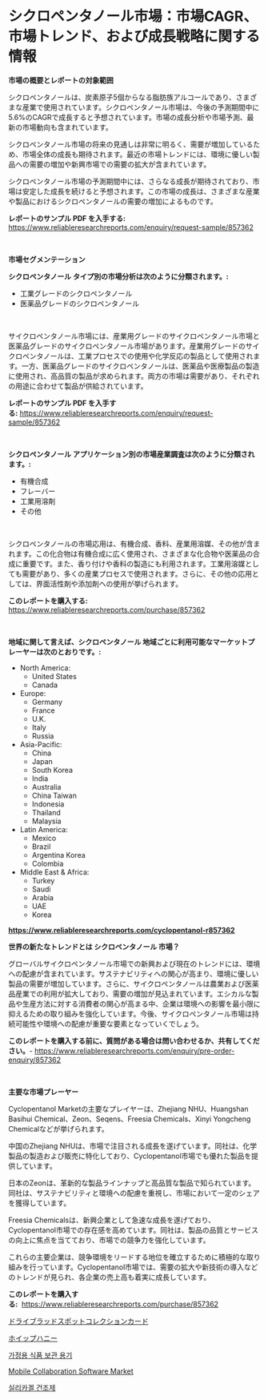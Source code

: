 <p><h1>シクロペンタノール市場：市場CAGR、市場トレンド、および成長戦略に関する情報</h1></p><p><strong>市場の概要とレポートの対象範囲</strong></p>
<p><p>シクロペンタノールは、炭素原子5個からなる脂肪族アルコールであり、さまざまな産業で使用されています。シクロペンタノール市場は、今後の予測期間中に5.6%のCAGRで成長すると予想されています。市場の成長分析や市場予測、最新の市場動向も含まれています。</p><p>シクロペンタノール市場の将来の見通しは非常に明るく、需要が増加しているため、市場全体の成長も期待されます。最近の市場トレンドには、環境に優しい製品への需要の増加や新興市場での需要の拡大が含まれています。</p><p>シクロペンタノール市場の予測期間中には、さらなる成長が期待されており、市場は安定した成長を続けると予想されます。この市場の成長は、さまざまな産業や製品におけるシクロペンタノールの需要の増加によるものです。</p></p>
<p><strong>レポートのサンプル PDF を入手する:</strong> <a href="https://www.reliableresearchreports.com/enquiry/request-sample/857362">https://www.reliableresearchreports.com/enquiry/request-sample/857362</a></p>
<p>&nbsp;</p>
<p><strong>市場セグメンテーション</strong></p>
<p><strong>シクロペンタノール タイプ別の市場分析は次のように分類されます。:</strong></p>
<p><ul><li>工業グレードのシクロペンタノール</li><li>医薬品グレードのシクロペンタノール</li></ul></p>
<p>&nbsp;</p>
<p><p>サイクロペンタノール市場には、産業用グレードのサイクロペンタノール市場と医薬品グレードのサイクロペンタノール市場があります。産業用グレードのサイクロペンタノールは、工業プロセスでの使用や化学反応の製品として使用されます。一方、医薬品グレードのサイクロペンタノールは、医薬品や医療製品の製造に使用され、高品質の製品が求められます。両方の市場は需要があり、それぞれの用途に合わせて製品が供給されています。</p></p>
<p><strong>レポートのサンプル PDF を入手する:</strong>&nbsp;<a href="https://www.reliableresearchreports.com/enquiry/request-sample/857362">https://www.reliableresearchreports.com/enquiry/request-sample/857362</a></p>
<p>&nbsp;</p>
<p><strong> シクロペンタノール アプリケーション別の市場産業調査は次のように分類されます。:</strong></p>
<p><ul><li>有機合成</li><li>フレーバー</li><li>工業用溶剤</li><li>その他</li></ul></p>
<p>&nbsp;</p>
<p><p>シクロペンタノールの市場応用は、有機合成、香料、産業用溶媒、その他が含まれます。この化合物は有機合成に広く使用され、さまざまな化合物や医薬品の合成に重要です。また、香り付けや香料の製造にも利用されます。工業用溶媒としても需要があり、多くの産業プロセスで使用されます。さらに、その他の応用としては、界面活性剤や添加剤への使用が挙げられます。</p></p>
<p><strong>このレポートを購入する:</strong>&nbsp; <a href="https://www.reliableresearchreports.com/purchase/857362">https://www.reliableresearchreports.com/purchase/857362</a></p>
<p>&nbsp;</p>
<p><strong>地域に関して言えば、シクロペンタノール 地域ごとに利用可能なマーケットプレーヤーは次のとおりです。:</strong></p>
<p><ul>
    <li>
        North America:
        <ul>
            <li>United States</li>
            <li>Canada</li>
        </ul>
    </li>
    <li>
        Europe:
        <ul>
            <li>Germany</li>
            <li>France</li>
            <li>U.K.</li>
            <li>Italy</li>
            <li>Russia</li>
        </ul>
    </li>
    <li>
        Asia-Pacific:
        <ul>
            <li>China</li>
            <li>Japan</li>
            <li>South Korea</li>
            <li>India</li>
            <li>Australia</li>
            <li>China Taiwan</li>
            <li>Indonesia</li>
            <li>Thailand</li>
            <li>Malaysia</li>
        </ul>
    </li>
    <li>
        Latin America:
        <ul>
            <li>Mexico</li>
            <li>Brazil</li>
            <li>Argentina Korea</li>
            <li>Colombia</li>
        </ul>
    </li>
    <li>
        Middle East & Africa:
        <ul>
            <li>Turkey</li>
            <li>Saudi</li>
            <li>Arabia</li>
            <li>UAE</li>
            <li>Korea</li>
        </ul>
    </li>
    </ul></p>
<p><strong><a href="https://www.reliableresearchreports.com/cyclopentanol-r857362">https://www.reliableresearchreports.com/cyclopentanol-r857362</a></strong>&nbsp;</p>
<p><strong>世界の新たなトレンドとは シクロペンタノール 市場？</strong></p>
<p><p>グローバルサイクロペンタノール市場での新興および現在のトレンドには、環境への配慮が含まれています。サステナビリティへの関心が高まり、環境に優しい製品の需要が増加しています。さらに、サイクロペンタノールは農業および医薬品産業での利用が拡大しており、需要の増加が見込まれています。エシカルな製品や生産方法に対する消費者の関心が高まる中、企業は環境への影響を最小限に抑えるための取り組みを強化しています。今後、サイクロペンタノール市場は持続可能性や環境への配慮が重要な要素となっていくでしょう。</p></p>
<p><strong>このレポートを購入する前に、質問がある場合は問い合わせるか、共有してください。</strong>- <a href="https://www.reliableresearchreports.com/enquiry/pre-order-enquiry/857362">https://www.reliableresearchreports.com/enquiry/pre-order-enquiry/857362</a></p>
<p>&nbsp;</p>
<p><strong>主要な市場プレーヤー</strong></p>
<p><p>Cyclopentanol Marketの主要なプレイヤーは、Zhejiang NHU、Huangshan Basihui Chemical、Zeon、Seqens、Freesia Chemicals、Xinyi Yongcheng Chemicalなどが挙げられます。</p><p>中国のZhejiang NHUは、市場で注目される成長を遂げています。同社は、化学製品の製造および販売に特化しており、Cyclopentanol市場でも優れた製品を提供しています。</p><p>日本のZeonは、革新的な製品ラインナップと高品質な製品で知られています。同社は、サステナビリティと環境への配慮を重視し、市場において一定のシェアを獲得しています。</p><p>Freesia Chemicalsは、新興企業として急速な成長を遂げており、Cyclopentanol市場での存在感を高めています。同社は、製品の品質とサービスの向上に焦点を当てており、市場での競争力を強化しています。</p><p>これらの主要企業は、競争環境をリードする地位を確立するために積極的な取り組みを行っています。Cyclopentanol市場では、需要の拡大や新技術の導入などのトレンドが見られ、各企業の売上高も着実に成長しています。</p></p>
<p><strong>このレポートを購入する:</strong>&nbsp;&nbsp;<a href="https://www.reliableresearchreports.com/purchase/857362">https://www.reliableresearchreports.com/purchase/857362</a></p>
<p><p><a href="https://medium.com/@santosuigrtley997836/%E4%B9%BE%E7%87%A5%E3%81%97%E3%81%9F%E8%A1%80%E6%B6%B2%E3%82%B9%E3%83%9D%E3%83%83%E3%83%88%E5%8F%8E%E9%9B%86%E3%82%AB%E3%83%BC%E3%83%89%E5%B8%82%E5%A0%B4%E3%81%AE%E8%A6%8F%E6%A8%A1%E3%81%A8%E5%B8%82%E5%A0%B4%E5%8B%95%E5%90%91-%E5%AE%8C%E5%85%A8%E3%81%AA%E6%A5%AD%E7%95%8C%E6%A6%82%E8%A6%81-2024%E5%B9%B4%E3%81%8B%E3%82%892031%E5%B9%B4-5890db366f64">ドライブラッドスポットコレクションカード</a></p><p><a href="https://medium.com/@evans21bill/%E3%83%9B%E3%82%A4%E3%83%83%E3%83%97%E3%81%95%E3%82%8C%E3%81%9F%E3%83%8F%E3%83%8B%E3%83%BC%E5%B8%82%E5%A0%B4%E5%88%86%E6%9E%90-%E3%81%9D%E3%81%AEcagr-%E5%B8%82%E5%A0%B4%E3%82%BB%E3%82%B0%E3%83%A1%E3%83%B3%E3%83%86%E3%83%BC%E3%82%B7%E3%83%A7%E3%83%B3-%E3%82%B0%E3%83%AD%E3%83%BC%E3%83%90%E3%83%AB%E7%94%A3%E6%A5%AD%E6%A6%82%E8%A6%81-6214a4bab2a5">ホイップハニー</a></p><p><a href="https://medium.com/@bettietromp2023/%EA%B0%80%EC%A0%95%EC%9A%A9-%EC%8B%9D%ED%92%88-%EB%B3%B4%EA%B4%80%EC%9E%A5%EB%B9%84-%EC%8B%9C%EC%9E%A5-2031%EB%85%84%EA%B9%8C%EC%A7%80%EC%9D%98-%EB%8F%99%ED%96%A5-%EC%98%88%EC%B8%A1-%EB%B0%8F-%EA%B2%BD%EC%9F%81-%EB%B6%84%EC%84%9D-b8a2e535f3b4">가정용 식품 보관 용기</a></p><p><a href="https://github.com/Chiragrp22/Market-Research-Report-List-4/blob/main/mobile-collaboration-software-market.md">Mobile Collaboration Software Market</a></p><p><a href="https://medium.com/@twix678568/%EC%8B%A4%EB%A6%AC%EC%B9%B4%EA%B2%94%EC%A0%9C%EC%8A%B5%EC%A0%9C-%EC%8B%9C%EC%9E%A5-%EB%B3%B4%EA%B3%A0%EC%84%9C%EB%8A%94-%EC%9D%B4-%EC%8B%9C%EC%9E%A5%EC%9D%98-%EC%B5%9C%EC%8B%A0-%ED%8A%B8%EB%A0%8C%EB%93%9C%EC%99%80-%EC%84%B1%EC%9E%A5-%EA%B8%B0%ED%9A%8C%EB%A5%BC-%EB%B3%B4%EC%97%AC%EC%A4%8D%EB%8B%88%EB%8B%A4-08866919879e">실리카겔 건조제</a></p></p>
